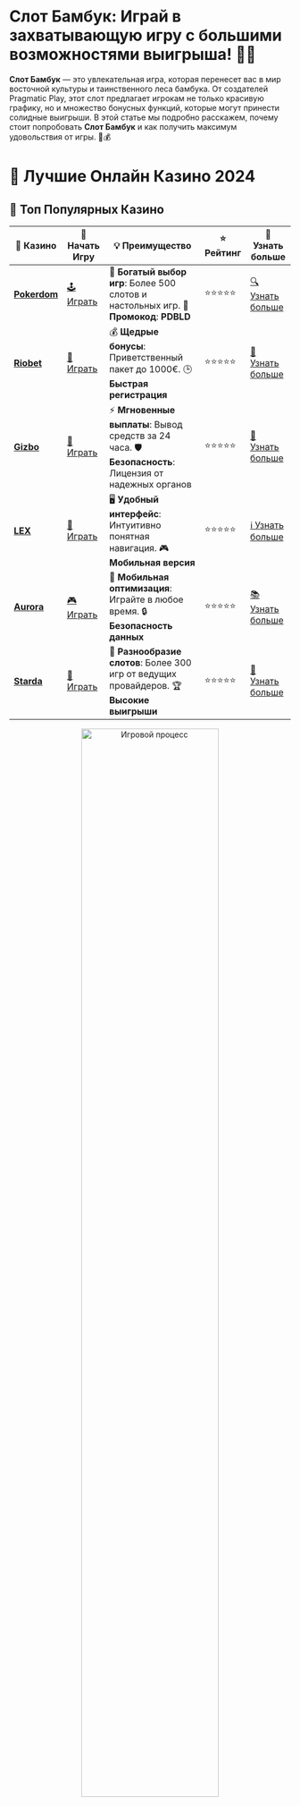 # **Слот Бамбук**: Играй в захватывающую игру с большими возможностями выигрыша! 🎰🐼

**Слот Бамбук** — это увлекательная игра, которая перенесет вас в мир восточной культуры и таинственного леса бамбука. От создателей Pragmatic Play, этот слот предлагает игрокам не только красивую графику, но и множество бонусных функций, которые могут принести солидные выигрыши. В этой статье мы подробно расскажем, почему стоит попробовать **Слот Бамбук** и как получить максимум удовольствия от игры. 🌿💰

# 🎰 Лучшие Онлайн Казино 2024

## 🌟 Топ Популярных Казино

| 🎲 **Казино** | 🔗 **Начать Игру** | 💡 **Преимущество** | ⭐ **Рейтинг** | 🔗 **Узнать больше** |
|--------------|---------------------|---------------------|----------------|----------------------|
| [**Pokerdom**](https://brandplay.link/4k77v2yx) | [🕹️ Играть](https://brandplay.link/4k77v2yx) | 🎉 **Богатый выбор игр**: Более 500 слотов и настольных игр. 🎁 **Промокод**: **PDBLD** | ⭐⭐⭐⭐⭐ | [🔍 Узнать больше](https://brandplay.link/4k77v2yx) |
| [**Riobet**](https://brandplay.link/7xBLTPyj) | [🎰 Играть](https://brandplay.link/7xBLTPyj) | 💰 **Щедрые бонусы**: Приветственный пакет до 1000€. 🕒 **Быстрая регистрация** | ⭐⭐⭐⭐⭐ | [📖 Узнать больше](https://brandplay.link/7xBLTPyj) |
| [**Gizbo**](https://brandplay.link/bprXw4YV) | [🎲 Играть](https://brandplay.link/bprXw4YV) | ⚡ **Мгновенные выплаты**: Вывод средств за 24 часа. 🛡️ **Безопасность**: Лицензия от надежных органов | ⭐⭐⭐⭐⭐ | [📝 Узнать больше](https://brandplay.link/bprXw4YV) |
| [**LEX**](https://brandplay.link/zW4hdDFV) | [🤑 Играть](https://brandplay.link/zW4hdDFV) | 🖥️ **Удобный интерфейс**: Интуитивно понятная навигация. 🎮 **Мобильная версия** | ⭐⭐⭐⭐⭐ | [ℹ️ Узнать больше](https://brandplay.link/zW4hdDFV) |
| [**Aurora**](https://10trafic-stat2.com/click/668546556bcc6313411604bd/6766/13032/subaccount) | [🎮 Играть](https://10trafic-stat2.com/click/668546556bcc6313411604bd/6766/13032/subaccount) | 📱 **Мобильная оптимизация**: Играйте в любое время. 🔒 **Безопасность данных** | ⭐⭐⭐⭐⭐ | [📚 Узнать больше](https://10trafic-stat2.com/click/668546556bcc6313411604bd/6766/13032/subaccount) |
| [**Starda**](https://brandplay.link/fB7xwRFL) | [🎯 Играть](https://brandplay.link/fB7xwRFL) | 🎰 **Разнообразие слотов**: Более 300 игр от ведущих провайдеров. 🏆 **Высокие выигрыши** | ⭐⭐⭐⭐⭐ | [🔎 Узнать больше](https://brandplay.link/fB7xwRFL) |

<div align="center">
    <img src="https://i.pinimg.com/originals/87/9e/b9/879eb9354dd0699582408b68f2e253b2.gif" alt="Игровой процесс" width="70%">
</div>

## 💎 Лучшие Бонусы и Акции

| 🎲 **Казино** | 🔗 **Начать Игру** | 💡 **Преимущество** | ⭐ **Рейтинг** | 🔗 **Узнать больше** |
|--------------|---------------------|---------------------|----------------|----------------------|
| [**Kometa**](https://brandplay.link/8ZymQJV8) | [🎰 Играть](https://brandplay.link/8ZymQJV8) | 🎁 **Эксклюзивные бонусы**: Регулярные акции и промо. 🔄 **Программы лояльности** | ⭐⭐⭐⭐☆ | [🔍 Узнать больше](https://brandplay.link/8ZymQJV8) |
| [**R7**](https://brandplay.link/bMd3Yjsw) | [🕹️ Играть](https://brandplay.link/bMd3Yjsw) | 🕒 **Круглосуточная поддержка**: Всегда на связи. 💸 **Высокие лимиты** | ⭐⭐⭐⭐☆ | [📖 Узнать больше](https://brandplay.link/bMd3Yjsw) |
| [**7K**](https://brandplay.link/BvQyFShp) | [🎲 Играть](https://brandplay.link/BvQyFShp) | 🌟 **Эксклюзивные бонусы**: Только для VIP игроков. 🎉 **Сезонные акции** | ⭐⭐⭐⭐☆ | [📝 Узнать больше](https://brandplay.link/BvQyFShp) |
| [**Kent**](https://brandplay.link/Fv2WP3js) | [🤑 Играть](https://brandplay.link/Fv2WP3js) | 📈 **Высокий RTP**: Более 98%. 💼 **Профессиональная поддержка** | ⭐⭐⭐⭐☆ | [ℹ️ Узнать больше](https://brandplay.link/Fv2WP3js) |
| [**1Xslots**](https://brandplay.link/hSB1khtr) | [🎮 Играть](https://brandplay.link/hSB1khtr) | 🎉 **Множество акций**: Еженедельные бонусы и турниры. 🛡️ **Безопасность** | ⭐⭐⭐⭐☆ | [📚 Узнать больше](https://brandplay.link/hSB1khtr) |
| [**Gama**](https://brandplay.link/j6NMKsDz) | [🎯 Играть](https://brandplay.link/j6NMKsDz) | 🔍 **Интуитивный интерфейс**: Легкость использования. 🏅 **Престижные турниры** | ⭐⭐⭐⭐☆ | [🔎 Узнать больше](https://brandplay.link/j6NMKsDz) |

<div align="center">
    <img src="https://i.pinimg.com/originals/87/9e/b9/879eb9354dd0699582408b68f2e253b2.gif" alt="Игровой процесс" width="70%">
</div>

## 🚀 Быстрые Выигрыши и Поддержка

| 🎲 **Казино** | 🔗 **Начать Игру** | 💡 **Преимущество** | ⭐ **Рейтинг** | 🔗 **Узнать больше** |
|--------------|---------------------|---------------------|----------------|----------------------|
| [**Onion**](https://brandplay.link/zBGRVpQ9) | [🎰 Играть](https://brandplay.link/zBGRVpQ9) | 🤑 **Низкие ставки**: Идеально для начинающих. 🔄 **Быстрые выводы** | ⭐⭐⭐⭐☆ | [🔍 Узнать больше](https://brandplay.link/zBGRVpQ9) |
| [**Чемпион**](https://temon-gter.cfd/go/lRq?p80412p304504pcc44t17455) | [🕹️ Играть](https://temon-gter.cfd/go/lRq?p80412p304504pcc44t17455) | 🏅 **Лояльная программа**: Награды за активность. 🎁 **Ежемесячные бонусы** | ⭐⭐⭐⭐☆ | [📖 Узнать больше](https://temon-gter.cfd/go/lRq?p80412p304504pcc44t17455) |
| [**Vavada**](https://vavadapartner.pro/?promo=ea5c9275-6854-4505-94fc-95ab18221945-linkb2) | [🎲 Играть](https://vavadapartner.pro/?promo=ea5c9275-6854-4505-94fc-95ab18221945-linkb2) | 🚀 **Быстрая регистрация**: Начните играть мгновенно. 🔐 **Безопасные транзакции** | ⭐⭐⭐⭐☆ | [📝 Узнать больше](https://vavadapartner.pro/?promo=ea5c9275-6854-4505-94fc-95ab18221945-linkb2) |
| [**Friends**](https://gofriends.kim/linkb2) | [🤑 Играть](https://gofriends.kim/linkb2) | 🤝 **Социальные игры**: Играйте с друзьями. 🌐 **Мультиплатформенность** | ⭐⭐⭐⭐☆ | [ℹ️ Узнать больше](https://gofriends.kim/linkb2) |
| [**1WIN**](https://brandplay.link/smXVpBbG) | [🎮 Играть](https://brandplay.link/smXVpBbG) | 🏆 **Спортивные ставки**: Широкий выбор видов спорта. 💵 **Высокие коэффициенты** | ⭐⭐⭐⭐☆ | [📚 Узнать больше](https://brandplay.link/smXVpBbG) |
| [**Drip**](https://drp-ircp01.com/c07e6a3db) | [🎯 Играть](https://drp-ircp01.com/c07e6a3db) | 🌐 **Инновационные игры**: Новейшие игровые технологии. 🛡️ **Высокая безопасность** | ⭐⭐⭐⭐☆ | [🔎 Узнать больше](https://drp-ircp01.com/c07e6a3db) |
| [**JoyCasino**](https://rpc30.call2me.pro/?/ru/registration?apkpop=0&partner=p24970p3291217pc98f) | [🎰 Играть](https://rpc30.call2me.pro/?/ru/registration?apkpop=0&partner=p24970p3291217pc98f) | 🎁 **Приятные бонусы**: Ежедневные акции и подарки. 🕹️ **Разнообразие игр** | ⭐⭐⭐⭐☆ | [🔍 Узнать больше](https://rpc30.call2me.pro/?/ru/registration?apkpop=0&partner=p24970p3291217pc98f) |

<div align="center">
    <img src="https://i.pinimg.com/originals/87/9e/b9/879eb9354dd0699582408b68f2e253b2.gif" alt="Игровой процесс" width="70%">
</div>
---

✨ **Выбирайте лучшее казино для себя и наслаждайтесь игрой! Удачи!** ✨
![Слот Бамбук](https://i.pinimg.com/originals/a9/29/6e/a9296ea1cf6a7c20a985e593451f0323.png)

### Что такое **Слот Бамбук**? 🎮

**Слот Бамбук** — это видео-слот от Pragmatic Play, который сочетает в себе классический игровой процесс и элементы восточной тематики. Главными героями игры становятся бамбуковые леса, богатые фауной и символами, которые могут привести вас к удаче. В **Слоте Бамбук** вам предстоит вращать барабаны и искать символы, которые принесут значительные выигрыши.

### Особенности **Слот Бамбук** 🎯

1. **Множество бонусных функций** 🎁  
   В **Слоте Бамбук** вас ждут бонусные раунды, бесплатные вращения и множители, которые могут существенно увеличить ваш выигрыш. Игра изобилует различными приятными сюрпризами, которые делают игровой процесс увлекательным и динамичным.

2. **Тема бамбука** 🌿  
   Слот наполнен символами, которые отражают атмосферу восточного леса. Это не только стильный визуальный эффект, но и важный элемент игры, который позволяет игрокам погрузиться в атмосферу игры.

3. **Поддержка ставок в рублях** 💵  
   **Слот Бамбук** доступен для игроков из России, и вы можете ставить в рублях. Это идеальный вариант для тех, кто хочет играть на родной валюте и испытать удачу без необходимости конвертировать деньги.

4. **Реалистичная графика и звуки** 🎶  
   Разработчики позаботились о визуальной составляющей игры, чтобы создать атмосферу уединения в бамбуковом лесу. Звуковое оформление также способствует погружению в игру и делает ее более захватывающей.

5. **Доступность на мобильных устройствах** 📱  
   **Слот Бамбук** можно играть на мобильных устройствах, что позволяет наслаждаться игрой в любое время и в любом месте. Игра адаптирована для смартфонов и планшетов, что делает ее удобной для пользователей.

### Как играть в **Слот Бамбук**? 🎮

1. **Выбор казино с поддержкой слота** 🖥️  
   Чтобы начать играть в **Слот Бамбук**, вам нужно выбрать казино, которое предлагает эту игру. Убедитесь, что казино лицензировано и надежно, чтобы не переживать за безопасность данных и средств.

2. **Настройка ставки** 💰  
   После выбора казино установите размер ставки и начните игру. В **Слоте Бамбук** есть несколько уровней ставок, что позволяет адаптировать игру под любой бюджет.

3. **Запуск барабанов** 🔄  
   Нажмите кнопку запуска и наслаждайтесь вращением барабанов. В процессе игры вы будете встречать символы, которые помогут вам заработать выигрыши.

4. **Использование бонусных функций** 🎁  
   В игре присутствуют различные бонусные символы и функции, которые могут увеличить ваш выигрыш. Применяйте их стратегически, чтобы увеличить шансы на победу.

### Почему стоит выбрать **Слот Бамбук**? 🎰

Вот несколько причин, почему стоит попробовать **Слот Бамбук**:

- **Увлекательная тематика и атмосфера** 🌿  
   Игра погружает в атмосферу восточного леса, создавая уникальное настроение, которое делает игровой процесс еще более захватывающим.

- **Множество бонусных функций** 🎉  
   Бесплатные вращения, множители и бонусные раунды — все это дает дополнительные возможности для крупных выигрышей.

- **Подходит для игроков из России** 💵  
   **Слот Бамбук** поддерживает ставки в рублях, что делает его доступным для игроков из России и стран СНГ.

- **Игровой процесс без рисков** 🚫  
   В демо-режиме вы можете попробовать игру без риска для вашего кошелька и оценить все особенности слота.

- **Доступность на мобильных устройствах** 📱  
   Игра доступна на смартфонах и планшетах, что позволяет играть в любое время и в любом месте.

### Как перейти к игре на деньги в **Слот Бамбук**? 💰

Если вы хотите перейти к игре на реальные деньги, вот несколько простых шагов:

1. **Зарегистрируйтесь в онлайн-казино** 📝  
   Выберите надежное и лицензированное онлайн-казино, где доступен **Слот Бамбук**, и зарегистрируйтесь.

2. **Пополните счет** 💳  
   Внесите депозит с помощью удобного метода оплаты. В казино часто доступны разные способы пополнения счета, включая банковские карты и электронные кошельки.

3. **Запустите игру на деньги** 💸  
   Перейдите в раздел с **Слотом Бамбук** и начните играть на реальные деньги. Установите размер ставки и наслаждайтесь процессом!

4. **Используйте бонусы** 🎁  
   Многие казино предлагают бонусы для новичков, такие как бесплатные вращения или бонусы на первый депозит. Это отличная возможность увеличить свои шансы на победу.

### Заключение: Почему стоит попробовать **Слот Бамбук**? 🌿

**Слот Бамбук** — это увлекательная игра, которая не только предоставляет шанс на крупные выигрыши, но и погружает в атмосферу восточного леса. С множеством бонусных функций, красивой графикой и возможностью делать ставки в рублях, этот слот подойдет как новичкам, так и опытным игрокам.

Попробуйте **Слот Бамбук** и оцените все его возможности! Наслаждайтесь увлекательным игровым процессом, бонусами и шансами на выигрыш. 🎰💰

**Слот Бамбук** — это не только игра, но и настоящее приключение в мире азарта! 🌿🎉
